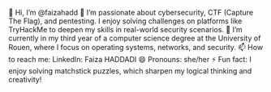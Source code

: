 👋 Hi, I’m @faizahadd
👀 I’m passionate about cybersecurity, CTF (Capture The Flag), and pentesting. I enjoy solving challenges on platforms like TryHackMe to deepen my skills in real-world security scenarios.
🌱 I’m currently in my third year of a computer science degree at the University of Rouen, where I focus on operating systems, networks, and security.
📫 How to reach me: LinkedIn: Faiza HADDADI
😄 Pronouns: she/her
⚡ Fun fact: I enjoy solving matchstick puzzles, which sharpen my logical thinking and creativity!
